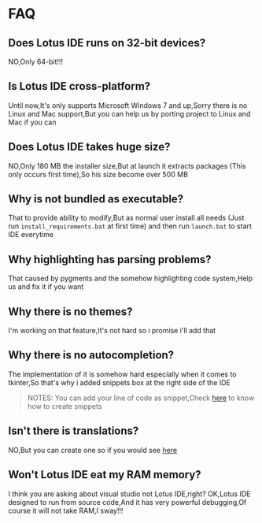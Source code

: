 # FAQ

## Does Lotus IDE runs on 32-bit devices?
NO,Only 64-bit!!!

## Is Lotus IDE cross-platform?
Until now,It's only supports Microsoft Windows 7 and up,Sorry there is no Linux and Mac support,But you can help us by porting project to Linux and Mac if you can

## Does Lotus IDE takes huge size?
NO,Only 180 MB the installer size,But at launch it extracts packages (This only occurs first time),So his size become over 500 MB

## Why is not bundled as executable?
That to provide ability to modify,But as normal user install all needs (Just run `install_requirements.bat` at first time) and then run `launch.bat` to start IDE everytime

## Why highlighting has parsing problems?
That caused by pygments and the somehow highlighting code system,Help us and fix it if you want

## Why there is no themes?
I'm working on that feature,It's not hard so i promise i'll add that

## Why there is no autocompletion?
The implementation of it is somehow hard especially when it comes to tkinter,So that's why i added snippets box at the right side of the IDE

> NOTES: You can add your line of code as snippet,Check [here](https://github.com/Rabios/Lotus/blob/master/Snippets.md) to know how to create snippets

## Isn't there is translations?
NO,But you can create one so if you would see [here](https://github.com/Rabios/Lotus/blob/master/Translate.md)

## Won't Lotus IDE eat my RAM memory?
I think you are asking about visual studio not Lotus IDE,right? OK,Lotus IDE designed to run from source code,And it has very powerful debugging,Of course it will not take RAM,I sway!!!
